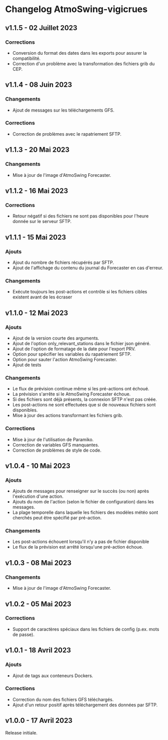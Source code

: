 # Changelog AtmoSwing-vigicrues


## v1.1.5 - 02 Juillet 2023

### Corrections

*   Conversion du format des dates dans les exports pour assurer la compatibilité.
*   Correction d'un problème avec la transformation des fichiers grib du CEP.


## v1.1.4 - 08 Juin 2023

### Changements

*   Ajout de messages sur les téléchargements GFS.

### Corrections

*   Correction de problèmes avec le rapatriement SFTP.


## v1.1.3 - 20 Mai 2023

### Changements

*   Mise à jour de l'image d'AtmoSwing Forecaster.


## v1.1.2 - 16 Mai 2023

### Corrections

*   Retour négatif si des fichiers ne sont pas disponibles pour l'heure donnée sur le serveur SFTP.


## v1.1.1 - 15 Mai 2023

### Ajouts

*   Ajout du nombre de fichiers récupérés par SFTP.
*   Ajout de l'affichage du contenu du journal du Forecaster en cas d'erreur.

### Changements

*   Exécute toujours les post-actions et contrôle si les fichiers cibles existent avant
    de les écraser


## v1.1.0 - 12 Mai 2023

### Ajouts

*   Ajout de la version courte des arguments.
*   Ajout de l'option only_relevant_stations dans le fichier json généré.
*   Ajout de l'option de formatage de la date pour l'export PRV.
*   Option pour spécifier les variables du rapatriement SFTP.
*   Option pour sauter l'action AtmoSwing Forecaster.
*   Ajout de tests

### Changements

*   Le flux de prévision continue même si les pré-actions ont échoué.
*   La prévision s'arrête si le AtmoSwing Forecaster échoue.
*   Si des fichiers sont déjà présents, la connexion SFTP n'est pas créée.
*   Les post-actions ne sont effectuées que si de nouveaux fichiers sont disponibles.
*   Mise à jour des actions transformant les fichiers grib.

### Corrections

*   Mise à jour de l'utilisation de Paramiko.
*   Correction de variables GFS manquantes.
*   Correction de problèmes de style de code.


## v1.0.4 - 10 Mai 2023

### Ajouts

*   Ajouts de messages pour renseigner sur le succès (ou non) après l'exécution d'une action.
*   Ajouts du nom de l'action (selon le fichier de configuration) dans les messages.
*   La plage temporelle dans laquelle les fichiers des modèles météo sont cherchés peut être spécifié par pré-action.

### Changements

*   Les post-actions échouent lorsqu'il n'y a pas de fichier disponible
*   Le flux de la prévision est arrêté lorsqu'une pré-action échoue.


## v1.0.3 - 08 Mai 2023

### Changements

*   Mise à jour de l'image d'AtmoSwing Forecaster.


## v1.0.2 - 05 Mai 2023

### Corrections

*   Support de caractères spéciaux dans les fichiers de config (p.ex. mots de passe).


## v1.0.1 - 18 Avril 2023

### Ajouts

*   Ajout de tags aux conteneurs Dockers.

### Corrections

*   Correction du nom des fichiers GFS téléchargés.
*   Ajout d'un retour positif après téléchargement des données par SFTP.


## v1.0.0 - 17 Avril 2023

Release initiale.
